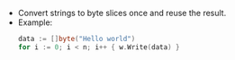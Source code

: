 - Convert strings to byte slices once and reuse the result.
- Example:
  ```go
  data := []byte("Hello world")
  for i := 0; i < n; i++ { w.Write(data) }
  ```
